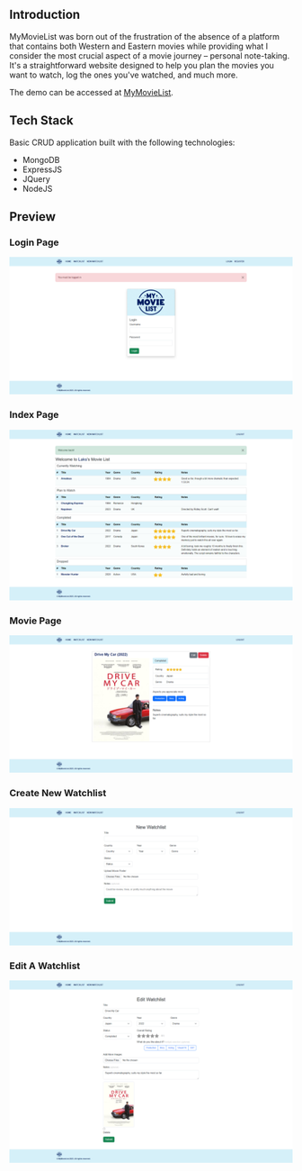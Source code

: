 ## Introduction

MyMovieList was born out of the frustration of the absence of a platform that contains both Western and Eastern movies while providing what I consider the most crucial aspect of a movie journey &ndash; personal note-taking. It's a straightforward website designed to help you plan the movies you want to watch, log the ones you've watched, and much more.

The demo can be accessed at [MyMovieList](https://mymovielist-2vxy.onrender.com/).

## Tech Stack

Basic CRUD application built with the following technologies:

-   MongoDB
-   ExpressJS
-   JQuery
-   NodeJS

## Preview

### Login Page

![Login page](public/images/login.png)

### Index Page

![Index page](public/images/indexWatchlist.png)

### Movie Page

![Movie page](public/images/showWatchlist.png)

### Create New Watchlist

![Create new watchlist](public/images/newWatchlist.png)

### Edit A Watchlist

![Edit a watchlist](public/images/editWatchlist.png)
